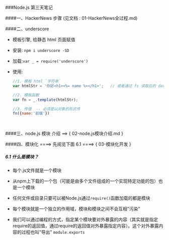 ###Node.js 第三天笔记

####一、HackerNews 步骤  (见文档 : 01-HackerNews全过程.md)

####二、underscore

- 模板引擎, 给静态 html 页面赋值

- 安装: `npm i underscore -SD`

- 加载:`var _ = require('underscore')`

- 使用:

  ```js
  //1. 模板 html `字符串`
  var htmlStr = '你好<h1><%= name %></h1>';   // 或者通过 fs 读取后的 data.toString('utf8')

  //2. 模板函数
  var fn = _.template(htmlStr);

  //3. 传值  -- 必须是以对象的形式传
  fn({name:'前端'})
  ```

  ​

####三、node.js 模块 介绍  ==> { 02-node.js模块介绍.md }



####四、模块化   ====>  先阅览下面 6.1 ====>  { 03-模块化开发 }

##### 6.1 什么是模块？

- 每个.js文件就是一个模块

- 从npm上下载的一个包（可能是由多个文件组成的一个实现特定功能的包）也是一个模块

- 任何文件或目录只要可以被Node.js通过`require()`函数加载的都是模块

- 每个模块就是一个独立的作用域，模块和模块之间不会互相"污染"

- 我们可以通过编程的方式，指定某个模块要对外暴露的内容（其实就是指定require的返回值，通过require的返回值对外暴露指定内容）。这个对外暴露内容的过程也叫"导出" `module.exports`

  ​

